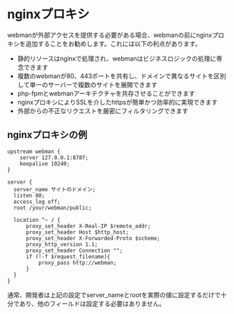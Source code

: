 # nginxプロキシ
webmanが外部アクセスを提供する必要がある場合、webmanの前にnginxプロキシを追加することをお勧めします。これには以下の利点があります。

- 静的リソースはnginxで処理され、webmanはビジネスロジックの処理に専念できます
- 複数のwebmanが80、443ポートを共有し、ドメインで異なるサイトを区別して単一のサーバーで複数のサイトを展開できます
- php-fpmとwebmanアーキテクチャを共存させることができます
- nginxプロキシによりSSLを介したhttpsが簡単かつ効率的に実現できます
- 外部からの不正なリクエストを厳密にフィルタリングできます

## nginxプロキシの例
```nginx
upstream webman {
    server 127.0.0.1:8787;
    keepalive 10240;
}

server {
  server_name サイトのドメイン;
  listen 80;
  access_log off;
  root /your/webman/public;

  location ^~ / {
      proxy_set_header X-Real-IP $remote_addr;
      proxy_set_header Host $http_host;
      proxy_set_header X-Forwarded-Proto $scheme;
      proxy_http_version 1.1;
      proxy_set_header Connection "";
      if (!-f $request_filename){
          proxy_pass http://webman;
      }
  }
}
```

通常、開発者は上記の設定でserver_nameとrootを実際の値に設定するだけで十分であり、他のフィールドは設定する必要はありません。

